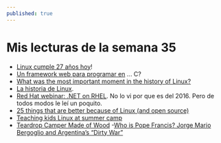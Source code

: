 ```yaml
---
published: true
---
```

# Mis lecturas de la semana 35

- [Linux cumple 27 años hoy](https://opensource.com/article/18/8/happy-birthday-linux)!
- [Un framework web para programar en](https://opensource.com/article/18/8/cloudgizer-intro) ... C?
- [ What was the most important moment in the history of Linux?](https://opensource.com/article/18/8/linux-history)
- [La historia de Linux](https://opensource.com/article/18/8/linux-history).
- [ Red Hat webinar: .NET on RHEL](https://developers.redhat.com/webinars/net-on-rhel-sneak-peek/). No lo vi por que es del 2016. Pero de todos modos le leí un poquito.
- [25 things that are better because of Linux (and open source) ](https://www.redhat.com/en/blog/25-things-are-better-because-of-linux-and-open-source-0#)
- [ Teaching kids Linux at summer camp](https://opensource.com/article/18/8/linux-kids-camp)
- [Teardrop Camper Made of Wood](https://www.instructables.com/id/Teardrop-Camper-Made-of-Wood/)
-[Who is Pope Francis? Jorge Mario Bergoglio and Argentina’s “Dirty War”](https://www.globalresearch.ca/washingtons-pope-who-is-francis-i-cardinal-jorge-mario-bergoglio-and-argentinas-dirty-war/5326675)

